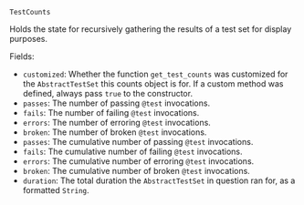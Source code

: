 ```
TestCounts
```

Holds the state for recursively gathering the results of a test set for display purposes.

Fields:

  * `customized`: Whether the function `get_test_counts` was customized for the `AbstractTestSet`               this counts object is for. If a custom method was defined, always pass `true`               to the constructor.
  * `passes`: The number of passing `@test` invocations.
  * `fails`: The number of failing `@test` invocations.
  * `errors`: The number of erroring `@test` invocations.
  * `broken`: The number of broken `@test` invocations.
  * `passes`: The cumulative number of passing `@test` invocations.
  * `fails`: The cumulative number of failing `@test` invocations.
  * `errors`: The cumulative number of erroring `@test` invocations.
  * `broken`: The cumulative number of broken `@test` invocations.
  * `duration`: The total duration the `AbstractTestSet` in question ran for, as a formatted `String`.
